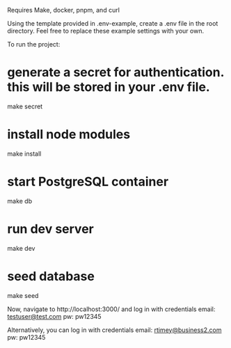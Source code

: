 Requires Make, docker, pnpm, and curl

Using the template provided in .env-example, create a .env file in the root directory.
Feel free to replace these example settings with your own.

To run the project:

# generate a secret for authentication. this will be stored in your .env file.
make secret

# install node modules
make install

# start PostgreSQL container
make db

# run dev server
make dev

# seed database
make seed

Now, navigate to http://localhost:3000/ and log in with credentials
email: testuser@test.com
pw: pw12345

Alternatively, you can log in with credentials
email: rtimey@business2.com
pw: pw12345
